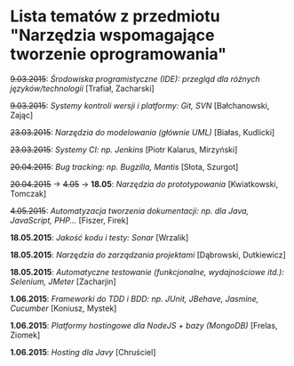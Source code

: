# Lista tematów z przedmiotu "Narzędzia wspomagające tworzenie oprogramowania"

~~9.03.2015~~: *Środowiska programistyczne (IDE): przegląd dla różnych języków/technologii* [Trafiał, Zacharski]

~~9.03.2015~~: *Systemy kontroli wersji i platformy: Git, SVN* [Bałchanowski, Zając]

~~23.03.2015~~: *Narzędzia do modelowania (głównie UML)* [Białas, Kudlicki]

~~23.03.2015~~: *Systemy CI: np. Jenkins* [Piotr Kalarus, Mirzyński]

~~20.04.2015~~: *Bug tracking: np. Bugzilla, Mantis* [Słota, Szurgot]

~~20.04.2015~~ -> ~~4.05~~ -> **18.05**: *Narzędzia do prototypowania* [Kwiatkowski, Tomczak]

~~4.05.2015~~: *Automatyzacja tworzenia dokumentacji: np. dla Java, JavaScript, PHP...* [Fiszer, Firek]

**18.05.2015**: *Jakość kodu i testy: Sonar* [Wrzalik]

**18.05.2015**: *Narzędzia do zarządzania projektami* [Dąbrowski, Dutkiewicz]

**18.05.2015**: *Automatyczne testowanie (funkcjonalne, wydajnościowe itd.): Selenium, JMeter* [Zacharjin]

**1.06.2015**: *Frameworki do TDD i BDD: np. JUnit, JBehave, Jasmine, Cucumber* [Koniusz, Mystek]

**1.06.2015**: *Platformy hostingowe dla NodeJS + bazy (MongoDB)* [Frelas, Ziomek]

**1.06.2015**: *Hosting dla Javy* [Chruściel]
